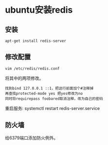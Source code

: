 # ubuntu安装redis

## 安装
```
apt-get install redis-server
```

## 修改配置
```
vim /etc/redis/redis.conf
```

将其中的两项修改。
```
找到bind 127.0.0.1 ::1，把这行前面加个#注释掉
再查找protected-mode yes 把yes修改为no
同时将requirepass foobared取消注释，改为自己的密码
```

重启服务: systemctl restart redis-server.service

## 防火墙

给6379端口添加防火例外。
